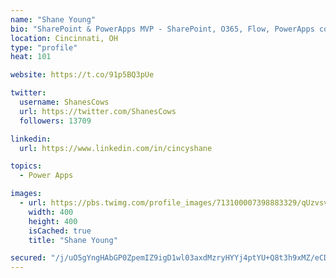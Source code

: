 ```yaml
---
name: "Shane Young"
bio: "SharePoint & PowerApps MVP - SharePoint, O365, Flow, PowerApps consulting? @PowerApps911 | Pure Snark? You found it."
location: Cincinnati, OH
type: "profile"
heat: 101

website: https://t.co/91p5BQ3pUe

twitter:
  username: ShanesCows
  url: https://twitter.com/ShanesCows
  followers: 13709

linkedin:
  url: https://www.linkedin.com/in/cincyshane

topics:
  - Power Apps

images:
  - url: https://pbs.twimg.com/profile_images/713100007398883329/qUzvsvQ3_400x400.jpg
    width: 400
    height: 400
    isCached: true
    title: "Shane Young"

secured: "/j/uO5gYngHAbGP0ZpemIZ9igD1wl03axdMzryHYYj4ptYU+Q8t3h9xMZ/eCDs3RZC/4/27ebRr2O/ZntZxjf3UN3G9PRLpMNVxdylyLuESAZmdxtKHvIVqz54vXipapJRPUvHOAmGdI+O4Wz3+nxou9AFk9114KgS7w8BxkWxlb2av1YNGGY1KQhtLe+pRpKqR4+6+z5fztQyjf66+vQPjreR3sdBSxSvyccRzBfnKBx6qvb07rdz7NtKuj1MQcdJmF/q4Jdb9lqjKJbcIdn7OLvk2rAvUT8wTNEBaiR5mFtniZvierYDs8XTjNvDwuodOlw0c4FMgNCF6rtpTBisMH1dAG0c5TAW2QGc5GSnDS6t6MRQMTPItwKHZm+1MgCBVrfgwgXEipTtYIDukRzZeVu3bRWnkf+CJIxJVf7TY=;h/LRO8YmyGXa338is/hHgg=="
---
```


